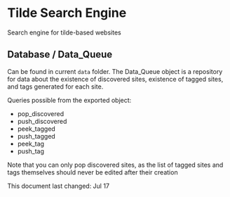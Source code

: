 # Tilde Search Engine

Search engine for tilde-based websites

## Database / Data_Queue

Can be found in current `data` folder. The Data_Queue object is a repository for
data about the existence of discovered sites, existence of tagged sites, and
tags generated for each site.

Queries possible from the exported object:

* pop_discovered
* push_discovered
* peek_tagged
* push_tagged
* peek_tag
* push_tag

Note that you can only pop discovered sites, as the list of tagged sites and
tags themselves should never be edited after their creation

This document last changed: Jul 17
